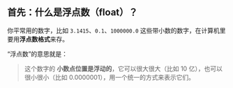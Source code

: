 ## 首先：什么是浮点数（float）？

你平常用的数字，比如 `3.1415`、`0.1`、`1000000.0` 这些带小数的数字，在计算机里要用**浮点数格式**来存。

“浮点数”的意思就是：

> 这个数字的 **小数点位置是浮动的**，它可以很大很大（比如 10 亿），也可以很小很小（比如 0.0000001），用一个统一的方式来表示它们。

<!--stackedit_data:
eyJoaXN0b3J5IjpbNjY5NDIzMDAyLC0yMDg4NzQ2NjEyXX0=
-->